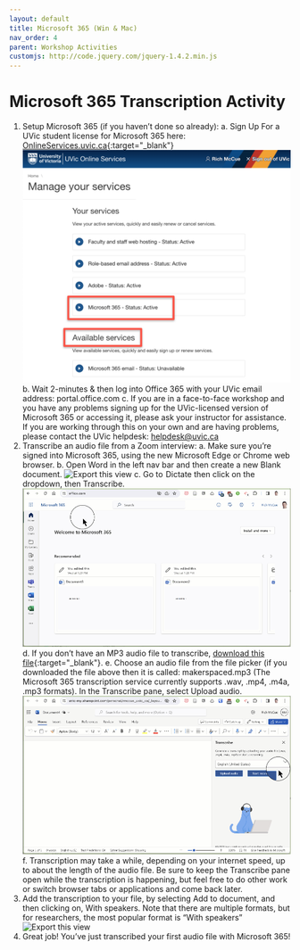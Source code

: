 ```yaml
---
layout: default
title: Microsoft 365 (Win & Mac)
nav_order: 4
parent: Workshop Activities
customjs: http://code.jquery.com/jquery-1.4.2.min.js
---
```

# Microsoft 365 Transcription Activity

1. Setup Microsoft 365 (if you haven’t done so already): 
  a. Sign Up For a UVic student license for Microsoft 365 here: [OnlineServices.uvic.ca](https://OnlineServices.uvic.ca){:target="_blank"}
  ![Export this view](media/microsoft365-01.png)
  b. Wait 2-minutes & then log into Office 365 with your UVic email address: portal.office.com 
  c. If you are in a face-to-face workshop and you have any problems signing up for the UVic-licensed version of Microsoft 365 or accessing it, please ask your instructor for assistance. If you are working through this on your own and are having problems, please contact the UVic helpdesk: helpdesk@uvic.ca
3. Transcribe an audio file from a Zoom interview:
  a. Make sure you’re signed into  Microsoft 365, using the new Microsoft Edge or Chrome web browser.
  b. Open Word in the left nav bar and then create a new Blank document.
  ![Export this view](media/microsoft365-02.gif)
  c. Go to  Dictate then click on the dropdown, then Transcribe.
  ![Export this view](media/microsoft365-03.gif)
  d. If you don’t have an MP3 audio file to transcribe, [download this file](https://uviclibraries.github.io/transcription/media/makerspaces.mp3){:target="_blank"}.
  e. Choose an audio file from the file picker (if you downloaded the file above then it is called: makerspaced.mp3 (The Microsoft 365 transcription service currently supports .wav, .mp4, .m4a, .mp3 formats). In the Transcribe pane, select Upload audio.
  ![Export this view](media/microsoft365-04.gif)
  f. Transcription may take a while, depending on your internet speed, up to about the length of the audio file. Be sure to keep the Transcribe pane open while the transcription is happening, but feel free to do other work or switch browser tabs or applications and come back later.
4. Add the transcription to your file, by selecting Add to document, and then clicking on, With speakers. Note that there are multiple formats, but for researchers, the most popular format is “With speakers”
  ![Export this view](media/microsoft365-01.gif)
5. Great job! You’ve just transcribed your first audio file with Microsoft 365!
